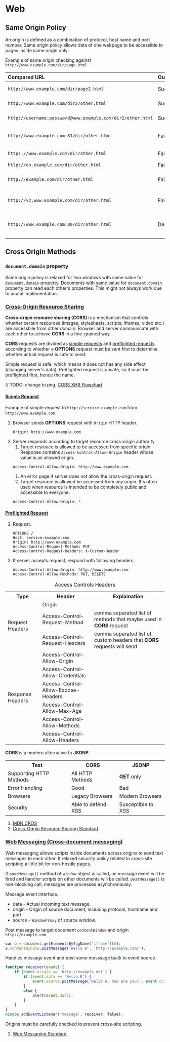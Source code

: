 # Web

## Same Origin Policy

An origin is defined as a combination of protocol, host name and port number. Same origin policy allows data of one webpage to be accessible to pages inside same origin only.

Example of same origin checking against `http://www.example.com/dir/page.html`

| Compared URL | Outcome | Reason |
|:- |:-| :-|
|`http://www.example.com/dir/page2.html`|Success|Same protocol, host and port
|`http://www.example.com/dir2/other.html`|Success|Same protocol, host and port
|`http://username:password@www.example.com/dir2/other.html`|Success|Same protocol, host and port
|`http://www.example.com:81/dir/other.html`|Failure|Same protocol and host but different port
|`https://www.example.com/dir/other.html`|Failure|Different protocol
|`http://en.example.com/dir/other.html`|Failure|Different host
|`http://example.com/dir/other.html`|Failure|Different host (exact match required)
|`http://v2.www.example.com/dir/other.html`|Failure|Different host (exact match required)
|`http://www.example.com:80/dir/other.html`|Depends|Port explicit. Depends on implementation in browser.

## Cross Origin Methods

### `document.domain` property

Same origin policy is relaxed for two windows with same value for `document.domain` property. Documents with same value for `document.domain` property can read each other's properties. This might not always work due to acutal implementation.

### [Cross-Origin Resource Sharing](https://en.wikipedia.org/wiki/Cross-origin_resource_sharing)

**Cross-origin resource sharing (CORS)** is a mechanism that controls whether certain resources (images, stylesheets, scripts, iframes, video etc.) are accessbile from other domain. Browser and server communicate with each other to achieve **CORS** in a fine-grained way.

**CORS** requests are divided as [simple requests](https://developer.mozilla.org/en-US/docs/Web/HTTP/CORS#Simple_requests) and [preflighted requests](https://developer.mozilla.org/en-US/docs/Web/HTTP/CORS#Preflighted_requests) according to whether a **OPTIONS** request must be sent first to determine whether actual request is safe to send.

Simple request is safe, which means it does not has any side effect (changing server's data). Preflighted request is unsafe, so it must be preflighted first, hence the name.

// TODO: change to png.
[CORS XHR Flowchart](./cors_xhr_flowchart.svg)

#### [Simple Request](https://developer.mozilla.org/en-US/docs/Web/HTTP/CORS#Simple_requests)

Example of simple request to `http://service.example.com` from `http://www.example.com`.

1. Browser sends **OPTIONS** request with `Origin` HTTP header.
    ```http
    Origin: http://www.example.com
    ```
1. Server responds according to target resource cross-origin authority.
    1. Target resrouce is allowed to be accessed from specific origin. Response contains `Access-Control-Allow-Origin` header whose value is an allowed origin.
    ```http
    Access-Control-Allow-Origin: http://www.example.com
    ```
    1. An error page if server does not allow the cross-origin request.
    1. Target resource is allowed be accessed from any origin. It's often used when resource is intended to be completely public and accessible to everyone.
    ```http
    Access-Control-Allow-Origin: *
    ```

#### [Preflighted Request](https://developer.mozilla.org/en-US/docs/Web/HTTP/CORS#Preflighted_requests)

1. Request.
    ```http
    OPTIONS /
    Host: service.example.com
    Origin: http://www.example.com
    Access-Control-Request-Method: PUT
    Access-Control-Request-Headers: X-Custom-Header
    ```
1. If server accepts request, respond with following headers:
    ```http
    Access-Control-Allow-Origin: http://www.example.com
    Access-Control-Allow-Methods: PUT, DELETE
    ```

<table>
    <caption>Access Controls Headers</caption>
    <tr>
        <th>Type</th>
        <th>Header</th>
        <th>Explaination</th>
    </tr>
    <tr>
        <td rowspan='3'>Request Headers</td>
        <td>Origin</td>
        <td></td>
    </tr>
    <tr>
        <td>Access-Control-Request-Method</td>
        <td>comma separated list of methods that maybe used in <strong>CORS</strong> request</td>
    </tr>
    <tr>
        <td>Access-Control-Request-Headers</td>
        <td>comma separated list of custom headers that <strong>CORS</strong> requests will send</td>
    </tr>
    <tr>
        <td rowspan='6'>Response Headers</td>
        <td>Access-Control-Allow-Origin</td>
        <td></td>
    </tr>
    <tr>
        <td>Access-Control-Allow-Credentials</td>
        <td></td>
    </tr>
    <tr>
        <td>Access-Control-Allow-Expose-Headers</td>
        <td></td>
    </tr>
    <tr>
        <td>Access-Control-Allow-Max-Age</td>
        <td></td>
    </tr>
    <tr>
        <td>Access-Control-Allow-Methods</td>
        <td></td>
    </tr>
    <tr>
        <td>Access-Control-Allow-Headers</td>
        <td></td>
    </tr>
</table>

**CORS** is a modern alternative to **JSONP**.

<table>
    <tr>
        <th>Test</th>
        <th><strong>CORS</strong></th>
        <th><strong>JSONP</strong></th>
    </tr>
    <tr>
        <td>Supporting HTTP Methods</td>
        <td>All HTTP Methods</td>
        <td><strong>GET</strong> only</td>
    </tr>
    <tr>
        <td>Error Handling</td>
        <td>Good</td>
        <td>Bad</td>
    </tr>
    <tr>
        <td>Browsers</td>
        <td>Legacy Browsers</td>
        <td>Modern Browsers</td>
    </tr>
    <tr>
        <td>Security</td>
        <td>Able to defend XSS</td>
        <td>Susceptible to XSS</td>
    </tr>
</table>

1. [MDN CROS](https://developer.mozilla.org/zh-CN/docs/Web/HTTP/Access_control_CORS)
1. [Cross-Origin Resource Sharing Standard](https://www.w3.org/TR/cors/)

### [Web Messaging (Cross-document messaging)](https://en.wikipedia.org/wiki/Web_Messaging)

Web messaging allows scripts inside documents across origins to send text messages to each other. It relaxed security policy related to cross-site scripting a little bit for non-hostile pages.

If `postMessage()` method of `window` object is called, an _message_ event will be fired and handler scripts on other documents will be called. `postMessage()` is non-blocking call, messages are processed asynchronously.

Message event interface.

- data - Actual incoming text message.
- origin - Origin of source document, including protocol, hostname and port.
- source - `WindowProxy` of source window.

Post message to target document `contentWindow` and origin `http://example.com`

```javascript
var o = document.getElementsByTagName('iframe')[0];
o.contentWindow.postMessage('Hello B', 'http://example.com/');
```

Handles message event and post some messsage back to event source.

```javascript
function receiver(event) {
	if (event.origin == 'http://example.net') {
		if (event.data == 'Hello B') {
			event.source.postMessage('Hello A, how are you?', event.origin);
		}
		else {
			alert(event.data);
		}
	}
}
window.addEventListener('message', receiver, false);
```

Origins must be carefully checked to prevent cross-site scripting.

1. [Web Messaging Standard](https://html.spec.whatwg.org/multipage/web-messaging.html#web-messaging)